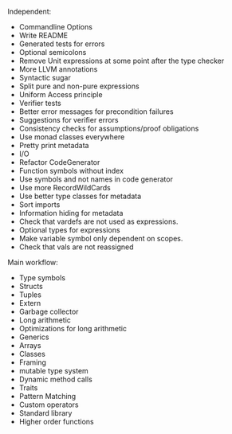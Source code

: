 Independent:
- Commandline Options
- Write README
- Generated tests for errors
- Optional semicolons
- Remove Unit expressions at some point after the type checker
- More LLVM annotations
- Syntactic sugar
- Split pure and non-pure expressions
- Uniform Access principle
- Verifier tests
- Better error messages for precondition failures
- Suggestions for verifier errors
- Consistency checks for assumptions/proof obligations
- Use monad classes everywhere
- Pretty print metadata
- I/O
- Refactor CodeGenerator
- Function symbols without index
- Use symbols and not names in code generator
- Use more RecordWildCards
- Use better type classes for metadata
- Sort imports
- Information hiding for metadata
- Check that vardefs are not used as expressions.
- Optional types for expressions
- Make variable symbol only dependent on scopes.
- Check that vals are not reassigned

Main workflow:
- Type symbols
- Structs
- Tuples
- Extern
- Garbage collector
- Long arithmetic
- Optimizations for long arithmetic
- Generics
- Arrays
- Classes
- Framing
- mutable type system
- Dynamic method calls
- Traits
- Pattern Matching
- Custom operators
- Standard library
- Higher order functions
